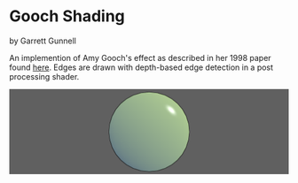 # Gooch Shading

by Garrett Gunnell

An implemention of Amy Gooch's effect as described in her 1998 paper found [here](https://users.cs.northwestern.edu/~ago820/SIG98/gooch98.pdf). Edges are drawn with depth-based edge detection in a post processing shader.

![example_photo](./Example.png)
